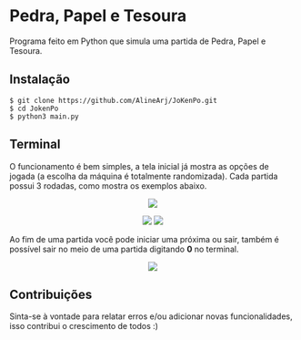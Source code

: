# Pedra, Papel e Tesoura

Programa feito em Python que simula uma partida de Pedra, Papel e Tesoura. 


## Instalação
```
$ git clone https://github.com/AlineArj/JoKenPo.git
$ cd JokenPo
$ python3 main.py
```

## Terminal 
O funcionamento é bem simples, a tela inicial já mostra as opções de jogada (a escolha da máquina é totalmente randomizada). Cada partida possui 3 rodadas, como mostra os exemplos abaixo.

 <p align="center">
  <img src="https://raw.github.com/AlineArj/jokenpo/main/imagens/menu.png" />
</p>

 <p align="center">
  <img src="https://raw.github.com/AlineArj/jokenpo/main/imagens/saida1.png" />
  <img src="https://raw.github.com/AlineArj/jokenpo/main/imagens/saida2.png" />
</p>

Ao fim de uma partida você pode iniciar uma próxima ou sair, também é possível sair no meio de uma partida digitando __0__  no terminal.

 <p align="center">
  <img src="https://raw.github.com/AlineArj/jokenpo/main/imagens/reiniciar.png" />
</p>

## Contribuições
Sinta-se à vontade para relatar erros e/ou adicionar novas funcionalidades, isso contribui o crescimento de todos :)
